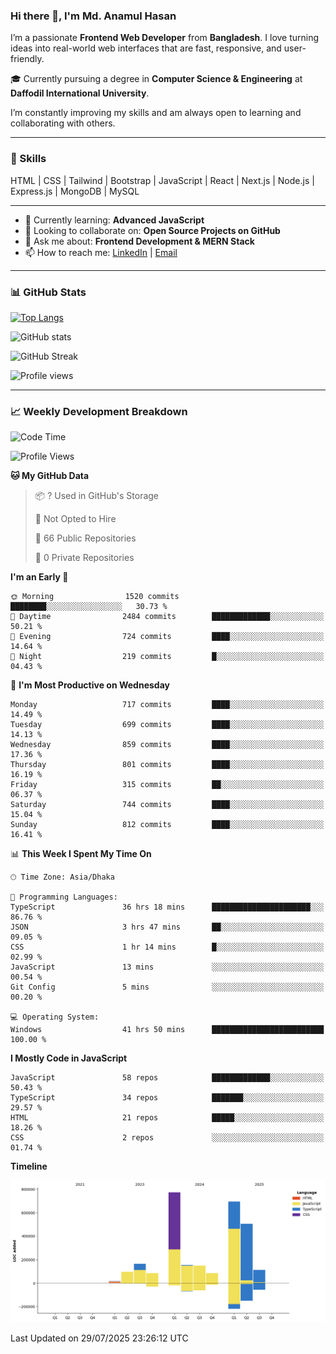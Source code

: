 ### Hi there 👋, I'm Md. Anamul Hasan

I’m a passionate **Frontend Web Developer** from **Bangladesh**. I love turning ideas into real-world web interfaces that are fast, responsive, and user-friendly.

🎓 Currently pursuing a degree in **Computer Science & Engineering** at **Daffodil International University**.

I’m constantly improving my skills and am always open to learning and collaborating with others.

---

### 🚀 Skills
HTML | CSS | Tailwind | Bootstrap | JavaScript | React | Next.js | Node.js | Express.js | MongoDB | MySQL 

---

- 🌱 Currently learning: **Advanced JavaScript**
- 👯 Looking to collaborate on: **Open Source Projects on GitHub**
- 💬 Ask me about: **Frontend Development & MERN Stack**
- 📫 How to reach me: [LinkedIn](https://www.linkedin.com/in/mdanamulhasan201) | [Email](mailto:anamulhasan3625@gmail.com)

---

### 📊 GitHub Stats

[![Top Langs](https://github-readme-stats.vercel.app/api/top-langs/?username=mdanamulhasan201&layout=compact)](https://github.com/anuraghazra/github-readme-stats)

![GitHub stats](https://github-readme-stats.vercel.app/api?username=mdanamulhasan201&show_icons=true&count_private=true&theme=tokyonight)

![GitHub Streak](https://streak-stats.demolab.com?user=mdanamulhasan201&theme=tokyonight)

![Profile views](https://gpvc.arturio.dev/mdanamulhasan201)

---

### 📈 Weekly Development Breakdown

<!--START_SECTION:waka-->
![Code Time](http://img.shields.io/badge/Code%20Time-497%20hrs%207%20mins-blue)

![Profile Views](http://img.shields.io/badge/Profile%20Views-0-blue)

**🐱 My GitHub Data** 

> 📦 ? Used in GitHub's Storage 
 > 
> 🚫 Not Opted to Hire
 > 
> 📜 66 Public Repositories 
 > 
> 🔑 0 Private Repositories 
 > 
**I'm an Early 🐤** 

```text
🌞 Morning                1520 commits        ████████░░░░░░░░░░░░░░░░░   30.73 % 
🌆 Daytime                2484 commits        █████████████░░░░░░░░░░░░   50.21 % 
🌃 Evening                724 commits         ████░░░░░░░░░░░░░░░░░░░░░   14.64 % 
🌙 Night                  219 commits         █░░░░░░░░░░░░░░░░░░░░░░░░   04.43 % 
```
📅 **I'm Most Productive on Wednesday** 

```text
Monday                   717 commits         ████░░░░░░░░░░░░░░░░░░░░░   14.49 % 
Tuesday                  699 commits         ████░░░░░░░░░░░░░░░░░░░░░   14.13 % 
Wednesday                859 commits         ████░░░░░░░░░░░░░░░░░░░░░   17.36 % 
Thursday                 801 commits         ████░░░░░░░░░░░░░░░░░░░░░   16.19 % 
Friday                   315 commits         ██░░░░░░░░░░░░░░░░░░░░░░░   06.37 % 
Saturday                 744 commits         ████░░░░░░░░░░░░░░░░░░░░░   15.04 % 
Sunday                   812 commits         ████░░░░░░░░░░░░░░░░░░░░░   16.41 % 
```


📊 **This Week I Spent My Time On** 

```text
🕑︎ Time Zone: Asia/Dhaka

💬 Programming Languages: 
TypeScript               36 hrs 18 mins      ██████████████████████░░░   86.76 % 
JSON                     3 hrs 47 mins       ██░░░░░░░░░░░░░░░░░░░░░░░   09.05 % 
CSS                      1 hr 14 mins        █░░░░░░░░░░░░░░░░░░░░░░░░   02.99 % 
JavaScript               13 mins             ░░░░░░░░░░░░░░░░░░░░░░░░░   00.54 % 
Git Config               5 mins              ░░░░░░░░░░░░░░░░░░░░░░░░░   00.20 % 

💻 Operating System: 
Windows                  41 hrs 50 mins      █████████████████████████   100.00 % 
```

**I Mostly Code in JavaScript** 

```text
JavaScript               58 repos            █████████████░░░░░░░░░░░░   50.43 % 
TypeScript               34 repos            ███████░░░░░░░░░░░░░░░░░░   29.57 % 
HTML                     21 repos            █████░░░░░░░░░░░░░░░░░░░░   18.26 % 
CSS                      2 repos             ░░░░░░░░░░░░░░░░░░░░░░░░░   01.74 % 
```



**Timeline**

![Lines of Code chart](https://raw.githubusercontent.com/mdanamulhasan201/mdanamulhasan201/main/assets/bar_graph.png)


 Last Updated on 29/07/2025 23:26:12 UTC
<!--END_SECTION:waka-->
